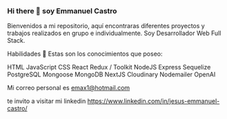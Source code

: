### Hi there 👋 soy Emmanuel Castro


Bienvenidos a mi repositorio, aquí encontraras  diferentes proyectos y trabajos realizados en grupo e individualmente. Soy Desarrollador Web Full Stack. 


Habilidades 💪
Estas son los conocimientos que poseo:

HTML
JavaScript
CSS
React
Redux / Toolkit
NodeJS
Express
Sequelize
PostgreSQL
Mongoose
MongoDB
NextJS
Cloudinary
Nodemailer
OpenAI

Mi correo personal es emax1@hotmail.com

te invito a visitar mi linkedin https://www.linkedin.com/in/jesus-emmanuel-castro/

<!--
**Shoretick/Shoretick** is a ✨ _special_ ✨ repository because its `README.md` (this file) appears on your GitHub profile.

Here are some ideas to get you started:

- 🔭 I’m currently working on ...
- 🌱 I’m currently learning ...
- 👯 I’m looking to collaborate on ...
- 🤔 I’m looking for help with ...
- 💬 Ask me about ...
- 📫 How to reach me: ...
- 😄 Pronouns: ...
- ⚡ Fun fact: ...
-->
